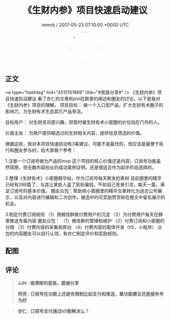 <h1 align="center">《生财内参》项目快速启动建议</h1>
<p align="center">
    <a>immrb / 2017-05-23 07:10:00 &#43;0000 UTC</a>
</p>

<div align="center">
    <img src="https://images.zsxq.com/FmoqvPYQ5zwahFMmQ481NKjpdkhJ?e=1590940799&amp;token=kIxbL07-8jAj8w1n4s9zv64FuZZNEATmlU_Vm6zD:2VZ5Fb4X3lSKkwRL-RWfWe5zzyA=" width="100" height="100" style="border:1px solid;border-radius:50%; color:#ffffff"/>
</div>

## 正文

<div>
&lt;e type=&#34;hashtag&#34; hid=&#34;4515151888&#34; title=&#34;#思路分享#&#34; /&gt;  《生财内参》项目快速启动建议
看了亦仁的文章和jimi在群里的阐述和圈友的讨论，以下是我对《生财内参》项目的理解。
项目目标：
做一个入口型产品，扩大生财有术圈子的影响力，为生财有术生态其它产品导流。

目标用户：
对生财资讯感兴趣，但暂时被生财有术小密圈的价位挡在门外的人。

价值主张：
为用户提供精选过的生财相关内容，提供信息筛选的价值。

根据这些，我对本项目快速启动有3条建议，可能不是最优的，但应该是最便于执行和圈友参与的，给大家做个参考：

1.注册一个订阅号做为产品的mvp
这个项目的核心价值还是内容，订阅号功能虽然简陋，但无数内容创业的成功案例证明，还是很适合作为起步阶段选择的。

2.整理《生财有术》小密圈精华帖，作为订阅号每天群发的素材
目前圈里的精华已经有268篇了，与其让某些人盗了到处骗钱，不如自己发来引流，每天一篇，满足订阅号的基本价值。
圈友众包：帮助把小密圈里的精华文章转化为适合公号展示，以及对内容进行编辑和二次创作。被选中的可奖励赞赏和在推文中留名展示的机会。

3.制定付费订阅规则
（1）用微信群做付费用户的沉淀
（2）为付费用户每天在群里推送专属内容
圈友众包：
（1）微信群的管理和维护
（2）付费订阅和小密圈的分销
（3）付费内容的采集和原创
（4）付费内容的载体开发（h5，小程序）
众包的内容圈友可以自行认领，有亦仁制定评价和奖励规则。
</div>

## 配图
<div class="image" align="center">

</div>

## 评论

<div align="left">
<div>

<blockquote >
<span> <strong>JJH : 很清晰的思路，感谢分享 </strong></span>
</blockquote>

<blockquote >
<span> <strong>阿亮 : 订阅号在功能上还是有限制比如支付和推送，重功能建议还是服务号为好 </strong></span>
</blockquote>

<blockquote >
<span> <strong>亦仁 : 订阅号支付通过h5能解决么？ </strong></span>
</blockquote>

</div>
</div>